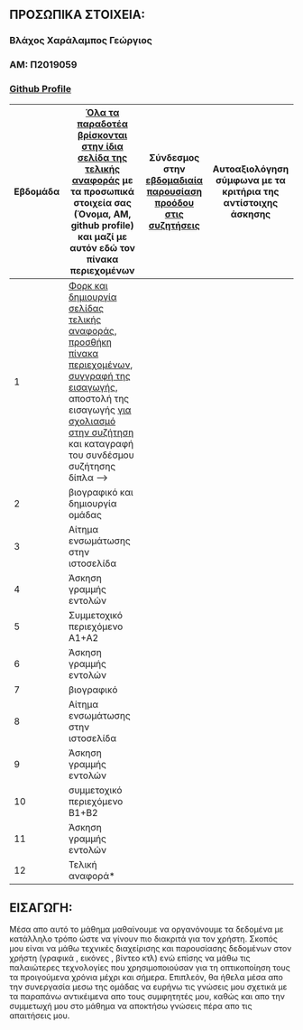 ## ΠΡΟΣΩΠΙΚΑ ΣΤΟΙΧΕΙΑ:

### Βλάχος Χαράλαμπος Γεώργιος 
### ΑΜ: Π2019059
### [Github Profile](https://github.com/andreaspappoutas/)

| Εβδομάδα | [Όλα τα παραδοτέα βρίσκονται στην ίδια σελίδα της τελικής αναφοράς](https://courses-ionio.github.io/help/deliverables/) με τα προσωπικά στοιχεία σας (Όνομα, ΑΜ, github profile) και μαζί με αυτόν εδώ τον πίνακα περιεχομένων | Σύνδεσμος στην [εβδομαδιαία παρουσίαση προόδου στις συζητήσεις](https://github.com/courses-ionio/help/discussions/categories/show-and-tell) | Αυτοαξιολόγηση σύμφωνα με τα κριτήρια της αντίστοιχης άσκησης |
| --- | --- | --- | --- |
| 1 | [Φορκ και δημιουργία σελίδας τελικής αναφοράς](https://courses-ionio.github.io/help/guide/), [προσθήκη πίνακα περιεχομένων](https://raw.githubusercontent.com/courses-ionio/sw/master/README.md), [συγγραφή της εισαγωγής](https://courses-ionio.github.io/help/intro/), αποστολή της εισαγωγής [για σχολιασμό στην συζήτηση](https://github.com/courses-ionio/help/discussions/categories/show-and-tell) και καταγραφή του συνδέσμου συζήτησης δίπλα --> | | |
| 2 | βιογραφικό και δημιουργία ομάδας | | |
| 3 | Αίτημα ενσωμάτωσης στην ιστοσελίδα | | |
| 4 | Άσκηση γραμμής εντολών | | |
| 5 | Συμμετοχικό περιεχόμενο A1+A2 | | |
| 6 | Άσκηση γραμμής εντολών | | |
| 7 | βιογραφικό | | |
| 8 | Αίτημα ενσωμάτωσης στην ιστοσελίδα | | |
| 9 | Άσκηση γραμμής εντολών | | |
| 10 | συμμετοχικό περιεχόμενο B1+B2 | | |
| 11 | Άσκηση γραμμής εντολών | | |
| 12 | Τελική αναφορά* | | |

## <a name="P">ΕΙΣΑΓΩΓΗ:</a>
Μέσα απο αυτό το μάθημα μαθαίνουμε να οργανόνουμε τα δεδομένα με κατάλληλο τρόπο ώστε να γίνουν πιο διακριτά για τον χρήστη. Σκοπός μου είναι να μάθω τεχνικές διαχείρισης και παρουσίασης δεδομένων στον χρήστη (γραφικά , εικόνες , βίντεο κτλ) ενώ επίσης να μάθω τις παλαιώτερες τεχνολογίες που χρησιμοποιούσαν για τη οπτικοποίηση τους τα προιγούμενα χρόνια μέχρι και σήμερα. Επιπλεόν, θα ήθελα μέσα απο την συνεργασία μεσω της ομάδας να ευρήνω τις γνώσεις μου σχετικά με τα παραπάνω αντικέιμενα απο τους συμφητητές μου, καθώς και απο την συμμετωχή μου στο μάθημα να  αποκτήσω γνώσεις πέρα απο τις απαιτήσεις μου. 
